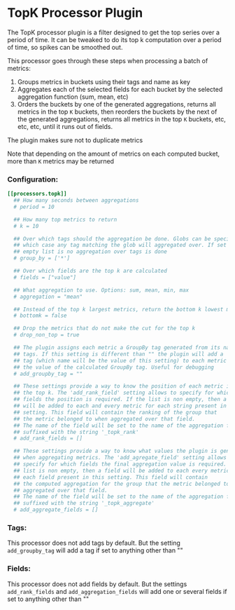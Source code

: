 # TopK Processor Plugin

The TopK processor plugin is a filter designed to get the top series over a period of time. It can be tweaked to do its top k computation over a period of time, so spikes can be smoothed out.

This processor goes through these steps when processing a batch of metrics:

  1. Groups metrics in buckets using their tags and name as key
  2. Aggregates each of the selected fields for each bucket by the selected aggregation function (sum, mean, etc)
  3. Orders the buckets by one of the generated aggregations, returns all metrics in the top `K` buckets, then reorders the buckets by the next of the generated aggregations, returns all metrics in the top `K` buckets, etc, etc, etc, until it runs out of fields.

The plugin makes sure not to duplicate metrics

Note that depending on the amount of metrics on each computed bucket, more than `K` metrics may be returned

### Configuration:

```toml
[[processors.topk]]
  ## How many seconds between aggregations
  # period = 10

  ## How many top metrics to return
  # k = 10

  ## Over which tags should the aggregation be done. Globs can be specified, in
  ## which case any tag matching the glob will aggregated over. If set to an
  ## empty list is no aggregation over tags is done
  # group_by = ['*']

  ## Over which fields are the top k are calculated
  # fields = ["value"]

  ## What aggregation to use. Options: sum, mean, min, max
  # aggregation = "mean"

  ## Instead of the top k largest metrics, return the bottom k lowest metrics
  # bottomk = false

  ## Drop the metrics that do not make the cut for the top k
  # drop_non_top = true

  ## The plugin assigns each metric a GroupBy tag generated from its name and
  ## tags. If this setting is different than "" the plugin will add a
  ## tag (which name will be the value of this setting) to each metric with
  ## the value of the calculated GroupBy tag. Useful for debugging
  # add_groupby_tag = ""

  ## These settings provide a way to know the position of each metric in
  ## the top k. The 'add_rank_field' setting allows to specify for which
  ## fields the position is required. If the list is non empty, then a field
  ## will be added to each and every metric for each string present in this
  ## setting. This field will contain the ranking of the group that
  ## the metric belonged to when aggregated over that field.
  ## The name of the field will be set to the name of the aggregation field,
  ## suffixed with the string '_topk_rank'
  # add_rank_fields = []

  ## These settings provide a way to know what values the plugin is generating
  ## when aggregating metrics. The 'add_agregate_field' setting allows to
  ## specify for which fields the final aggregation value is required. If the
  ## list is non empty, then a field will be added to each every metric for
  ## each field present in this setting. This field will contain
  ## the computed aggregation for the group that the metric belonged to when
  ## aggregated over that field.
  ## The name of the field will be set to the name of the aggregation field,
  ## suffixed with the string '_topk_aggregate'
  # add_aggregate_fields = []
```

### Tags:

This processor does not add tags by default. But the setting `add_groupby_tag` will add a tag if set to anything other than ""


### Fields:

This processor does not add fields by default. But the settings `add_rank_fields` and `add_aggregation_fields` will add one or several fields if set to anything other than ""
